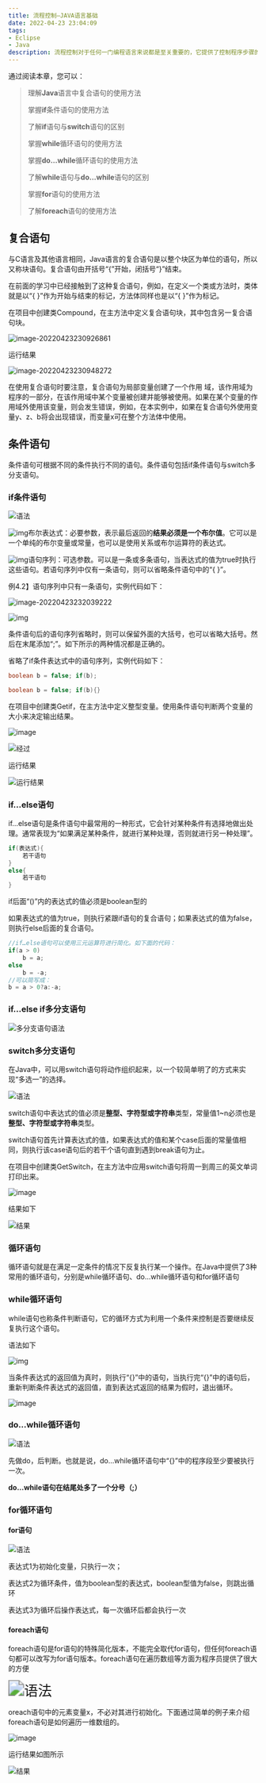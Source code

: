 ```yaml
---
title: 流程控制—JAVA语言基础
date: 2022-04-23 23:04:09
tags: 
- Eclipse
- Java
description: 流程控制对于任何一门编程语言来说都是至关重要的，它提供了控制程序步骤的基本手段。</br>（本文章参考《Java从入门到精通 第5版 明日科技》。故不采用 BY-NC-SA 许可协议）
---
```


通过阅读本章，您可以：

> 理解**Java**语言中复合语句的使用方法
>
> 掌握**if**条件语句的使用方法
>
> 了解**if**语句与**switch**语句的区别
>
> 掌握**while**循环语句的使用方法
>
> 掌握**do…while**循环语句的使用方法
>
> 了解**while**语句与**do…while**语句的区别
>
> 掌握**for**语句的使用方法
>
> 了解**foreach**语句的使用方法

## 复合语句

与C语言及其他语言相同，Java语言的复合语句是以整个块区为单位的语句，所以又称块语句。复合语句由开括号“{”开始，闭括号“}”结束。

在前面的学习中已经接触到了这种复合语句，例如，在定义一个类或方法时，类体就是以“{ }”作为开始与结束的标记，方法体同样也是以“{ }”作为标记。

在项目中创建类Compound，在主方法中定义复合语句块，其中包含另一复合语句块。

![image-20220423230926861](https://img.i-nmb.cn/inmb/image-20220423230926861.png)

运行结果

![image-20220423230948272](https://img.i-nmb.cn/inmb/image-20220423230948272.png)

在使用复合语句时要注意，复合语句为局部变量创建了一个作用 域，该作用域为程序的一部分，在该作用域中某个变量被创建并能够被使用。如果在某个变量的作用域外使用该变量，则会发生错误，例如，在本实例中，如果在复合语句外使用变量y、z、b将会出现错误，而变量x可在整个方法体中使用。

## 条件语句

条件语句可根据不同的条件执行不同的语句。条件语句包括if条件语句与switch多分支语句。

### if条件语句

![语法](https://img.i-nmb.cn/inmb/image-20220423231850114.png)

![img](https://img.i-nmb.cn/inmb/wps13.jpg)布尔表达式：必要参数，表示最后返回的**结果必须是一个布尔值**。它可以是一个单纯的布尔变量或常量，也可以是使用关系或布尔运算符的表达式。

![img](https://img.i-nmb.cn/inmb/wps14.jpg)语句序列：可选参数。可以是一条或多条语句，当表达式的值为true时执行这些语句。若语句序列中仅有一条语句，则可以省略条件语句中的“{ }”。

例4.2】语句序列中只有一条语句，实例代码如下：

![image-20220423232039222](https://img.i-nmb.cn/inmb/image-20220423232039222.png)

![img](https://img.i-nmb.cn/inmb/wps16.png) 

条件语句后的语句序列省略时，则可以保留外面的大括号，也可以省略大括号。然后在末尾添加“;”。如下所示的两种情况都是正确的。

省略了if条件表达式中的语句序列，实例代码如下：

```java
boolean b = false; if(b);

boolean b = false; if(b){}
```

在项目中创建类Getif，在主方法中定义整型变量。使用条件语句判断两个变量的大小来决定输出结果。

![image](https://img.i-nmb.cn/inmb/image-20220423232205949.png)

![经过](https://img.i-nmb.cn/inmb/image-20220423232231860.png)

运行结果

![运行结果](https://img.i-nmb.cn/inmb/image-20220423232248110.png)

###  if…else语句

if…else语句是条件语句中最常用的一种形式，它会针对某种条件有选择地做出处理。通常表现为“如果满足某种条件，就进行某种处理，否则就进行另一种处理”。

```java
if(表达式){
    若干语句
}
else{
    若干语句
}
```

if后面“()”内的表达式的值必须是boolean型的

如果表达式的值为true，则执行紧跟if语句的复合语句；如果表达式的值为false，则执行else后面的复合语句。

```java
//if…else语句可以使用三元运算符进行简化。如下面的代码：
if(a > 0)
    b = a;
else
    b = -a;
//可以简写成：
b = a > 0?a:-a;
```

### if…else if多分支语句

![多分支语句语法](https://img.i-nmb.cn/inmb/image-20220423232651911.png)





### **switch**多分支语句

在Java中，可以用switch语句将动作组织起来，以一个较简单明了的方式来实现“多选一”的选择。

![语法](https://img.i-nmb.cn/inmb/image-20220423232746892.png)

switch语句中表达式的值必须是**整型、字符型或字符串**类型，常量值1~n必须也是**整型、字符型或字符串**类型。



switch语句首先计算表达式的值，如果表达式的值和某个case后面的常量值相同，则执行该case语句后的若干个语句直到遇到break语句为止。



在项目中创建类GetSwitch，在主方法中应用switch语句将周一到周三的英文单词打印出来。

![image](https://img.i-nmb.cn/inmb/image-20220423232852466.png)

结果如下

![结果](https://img.i-nmb.cn/inmb/image-20220423233123639.png)





### 循环语句

循环语句就是在满足一定条件的情况下反复执行某一个操作。在Java中提供了3种常用的循环语句，分别是while循环语句、do…while循环语句和for循环语句

### **while**循环语句

while语句也称条件判断语句，它的循环方式为利用一个条件来控制是否要继续反复执行这个语句。

语法如下

![img](https://img.i-nmb.cn/inmb/wps17.png)

当条件表达式的返回值为真时，则执行“{}”中的语句，当执行完“{}”中的语句后，重新判断条件表达式的返回值，直到表达式返回的结果为假时，退出循环。

![image](https://img.i-nmb.cn/inmb/image-20220423233319261.png)

### do…while循环语句

![语法](https://img.i-nmb.cn/inmb/image-20220423233406284.png)

先做do，后判断。也就是说，do…while循环语句中“{}”中的程序段至少要被执行一次。

**do…while语句在结尾处多了一个分号（;）**



### for循环语句

#### for语句

![语法](https://img.i-nmb.cn/inmb/image-20220423233521900.png)

表达式1为初始化变量，只执行一次；

表达式2为循环条件，值为boolean型的表达式，boolean型值为false，则跳出循环

表达式3为循环后操作表达式，每一次循环后都会执行一次

####  foreach语句

foreach语句是for语句的特殊简化版本，不能完全取代for语句，但任何foreach语句都可以改写为for语句版本。foreach语句在遍历数组等方面为程序员提供了很大的方便

<img src="https://img.i-nmb.cn/inmb/image-20220423233935765.png" alt="语法" style="zoom:200%;" />

oreach语句中的元素变量x，不必对其进行初始化。下面通过简单的例子来介绍foreach语句是如何遍历一维数组的。

![image](https://img.i-nmb.cn/inmb/image-20220423234122976.png)

运行结果如图所示

![结果](https://img.i-nmb.cn/inmb/image-20220423234140928.png)


